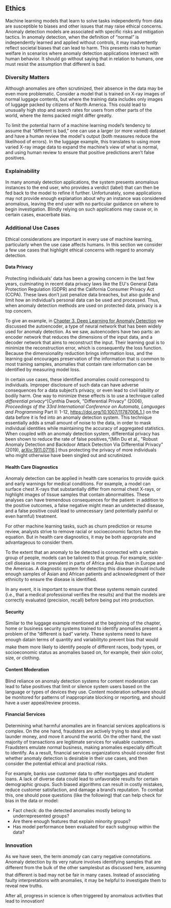 ## Ethics

Machine learning models that learn to solve tasks independently from data are
susceptible to biases and other issues that may raise ethical concerns. Anomaly
detection models are associated with specific risks and mitigation tactics. In anomaly
detection, when the definition of “normal” is independently learned and applied
without controls, it may inadvertently reflect societal biases that can lead to
harm. This presents risks to human welfare in scenarios where anomaly detection
applications intersect with human behavior. It should go without saying that in
relation to humans, one must resist the assumption that different is bad.

### Diversity Matters

Although anomalies are often scrutinized, their absence in the data may be even
more problematic. Consider a model that is trained on X-ray images of normal luggage
contents, but where the training data includes only images of luggage packed by citizens of North America.
This could lead to unusually high stop and search rates for users from other
parts of the world, where the items packed might differ greatly.

To limit the potential harm of a machine learning model’s tendency to assume
that “different is bad,” one can use a larger (or more varied) dataset and
have a human review the model's output (both measures reduce the likelihood of
errors). In the luggage example, this translates to using more varied X-ray image
data to expand the machine’s view of what is normal, and using human review to
ensure that positive predictions aren’t false positives.

### Explainability

In many anomaly detection applications, the system presents anomalous instances
to the end user, who provides a verdict (label) that can then
be fed back to the model to refine it further. Unfortunately, some applications
may not provide enough explanation about why an instance was considered
anomalous, leaving the end user with no particular guidance on where to begin
investigation. Blindly relying on such applications may cause or, in certain
cases, exacerbate bias.

### Additional Use Cases

Ethical considerations are important in every use of machine learning,
particularly when the use case affects humans. In this section we consider 
a few use cases that highlight ethical concerns with regard to anomaly detection.

#### Data Privacy

Protecting individuals’ data has been a growing concern in the last few
years, culminating in recent data privacy laws like the EU's General Data Protection
Regulation (GDPR) and the California Consumer Privacy Act (CCPA). These
laws don’t just penalize data breaches, but also guide and limit
how an individual’s personal data can be used and processed. Thus, when anomaly
detection methods are used on protected data, privacy is a top concern.

To give an example, in [Chapter 3. Deep Learning for Anomaly Detection](#deep-learning-for-anomaly-detection) we
discussed the autoencoder, a type of neural network that has been widely used for
anomaly detection. As we saw, autoencoders have two parts: an encoder network that reduces the dimensions
of the input data, and a decoder network that aims to reconstruct the input. Their
learning goal is to minimize the reconstruction error, which is
consequently the loss function. Because the dimensionality reduction brings
information loss, and the learning goal encourages preservation of the information
that is common to most training samples, anomalies that contain rare information 
can be identified by measuring model loss.

In certain use cases, these identified anomalies could correspond to
individuals. Improper disclosure of such data can have adverse consequences for
a data subject’s privacy, or even lead to civil liability or bodily
harm. One way to minimize these effects is to use a technique called 
_differential privacy_^[Cynthia Dwork, "Differential Privacy" (2006), _Proceedings of the 33rd International Conference on Automata, Languages and Programming_ Part II: 1-12, https://doi.org/10.1007/11787006_1.] on the data before it is fed into an anomaly detection system. This technique essentially adds a small amount of noise to the data, in
order to mask individual identities while maintaining the accuracy of aggregated
statistics. When coupled with an anomaly detection system, differential privacy
has been shown to reduce the rate of false positives,^[Min Du et al., "Robust Anomaly Detection and
Backdoor Attack Detection Via Differential Privacy" (2019), [arXiv:1911.07116](https://arxiv.org/abs/1911.07116).] thus protecting the privacy of
more individuals who might otherwise have been singled out and scrutinized. 

#### Health Care Diagnostics

Anomaly detection can be applied in health care scenarios to provide quick and
early warnings for medical conditions. For example, a model can surface chest
X-rays that substantially differ from normal chest X-rays, or highlight images
of tissue samples that contain abnormalities. These analyses can have
tremendous consequences for the patient: in addition to the positive outcomes, 
a false negative might mean an undetected disease, and a false positive could 
lead to unnecessary (and potentially painful or even harmful) treatment. 

For other machine learning tasks, such as churn prediction or resume review, analysts
strive to remove racial or socioeconomic factors from the equation. But in health
care diagnostics, it may be both appropriate and advantageous to consider them.  

To the extent that an anomaly to be detected is connected with a certain group
of people, models can be tailored to that group. For example, sickle-cell
disease is more prevalent in parts of Africa and Asia than in Europe and the
Americas. A diagnostic system for detecting this disease should include enough
samples of Asian and African patients and acknowledgment of their ethnicity to
ensure the disease is identified.  

In any event, it is important to ensure that these systems remain curated (i.e.,
that a medical professional verifies the results) and that the models are correctly
evaluated (precision, recall) before being put into production.

#### Security

Similar to the luggage example mentioned at the beginning of the chapter, home or business
security systems trained to identify anomalies present a problem of the
“different is bad” variety. These systems need to have enough data&#151;in terms of
quantity and variability&#151;to prevent bias that would make them more likely to
identify people of different races, body types, or socioeconomic status as anomalies based
on, for example, their skin color, size, or clothing.  

#### Content Moderation

Blind reliance on anomaly detection systems for content moderation can lead to
false positives that limit or silence system users based on the language or
types of devices they use. Content moderation software should be monitored for
patterns of inappropriate blocking or reporting, and should have a user
appeal/review process. 

#### Financial Services

Determining what harmful anomalies are in financial services applications is complex. On 
the one hand, fraudsters are actively trying to steal and launder money, and move it
around the world. On the other hand, the vast majority of transactions are legitimate
services for valuable customers. Fraudsters emulate normal 
business, making anomalies especially difficult to identify. As a result,
financial services organizations should consider first whether anomaly detection
is desirable in their use cases, and then consider the potential ethical and
practical risks.

For example, banks use customer data to offer mortgages and student loans. A lack
of diverse data could lead to unfavorable results for certain demographic
groups. Such biased algorithms can result in costly mistakes, reduce customer 
satisfaction, and damage a brand’s reputation. To combat this, one should pose
questions (like the following) that can help check for bias in the data or
model:
- Fact check: do the detected anomalies mostly belong to underrepresented groups?
- Are there enough features that explain minority groups?
- Has model performance been evaluated for each subgroup within the data?

### Innovation

As we have seen, the term _anomaly_ can carry negative connotations. 
Anomaly detection by its very nature involves identifying samples that are different from the bulk of the
other samples&#151;but as discussed here, assuming that different is bad may not
be fair in many cases. Instead of associating faulty
interpretations with anomalies, it may be helpful to investigate them to reveal new truths. 

After all, progress in science is often triggered by anomalous activities that
lead to innovation!


